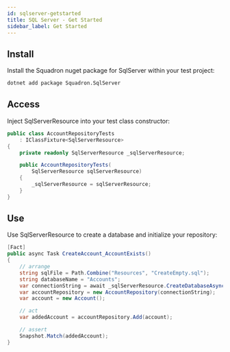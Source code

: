 ```yaml
---
id: sqlserver-getstarted
title: SQL Server - Get Started
sidebar_label: Get Started
---
```


## Install
Install the Squadron nuget package for SqlServer within your test project:

```bash
dotnet add package Squadron.SqlServer
```

## Access
Inject SqlServerResource into your test class constructor:

```csharp
public class AccountRepositoryTests
    : IClassFixture<SqlServerResource>
{
    private readonly SqlServerResource _sqlServerResource;

    public AccountRepositoryTests(
        SqlServerResource sqlServerResource)
    {
        _sqlServerResource = sqlServerResource;
    }
}
```

## Use
Use SqlServerResource to create a database and initialize your repository:

```csharp
[Fact]
public async Task CreateAccount_AccountExists()
{
    // arrange
    string sqlFile = Path.Combine("Resources", "CreateEmpty.sql");
    string databaseName = "Accounts";
    var connectionString = await _sqlServerResource.CreateDatabaseAsync(File.ReadAllText(sqlFile), databaseName);
    var accountRepository = new AccountRepository(connectionString);
    var account = new Account();

    // act
    var addedAccount = accountRepository.Add(account);

    // assert
    Snapshot.Match(addedAccount);
}
```
